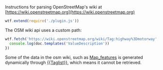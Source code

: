 Instructions for parsing OpenStreetMap's wiki at [https://wiki.openstreetmap.org](https://wiki.openstreetmap.org)


```js
wtf.extend(require('./plugin.js'))
```

The OSM wiki api uses a custom path:
```js
wtf.fetch('https://wiki.openstreetmap.org/wiki/Tag:highway%3Dmotorway', { path: '/w/api.php' }).then((doc) => {
  console.log(doc.templates('ValueDescription'))
})
```

Some of the data in the osm wiki, such as [Map_features](https://wiki.openstreetmap.org/wiki/Map_features) is generated dynamically through [{{Taglist}}](https://wiki.openstreetmap.org/wiki/Taginfo/Taglists), which means it cannot be retrieved.

